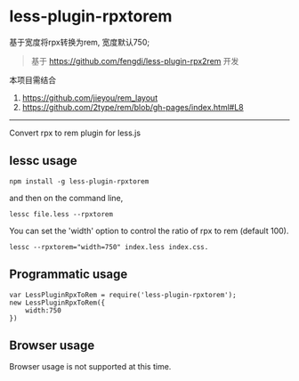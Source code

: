 # less-plugin-rpxtorem

基于宽度将rpx转换为rem, 宽度默认750;

> 基于 https://github.com/fengdi/less-plugin-rpx2rem 开发

本项目需结合

1. https://github.com/jieyou/rem_layout
2. https://github.com/2type/rem/blob/gh-pages/index.html#L8


----


Convert rpx to rem plugin for less.js

## lessc usage

```
npm install -g less-plugin-rpxtorem
```

and then on the command line,

```
lessc file.less --rpxtorem
```

You can set the 'width' option to control the ratio of rpx to rem (default 100).


```
lessc --rpxtorem="width=750" index.less index.css.
```

## Programmatic usage

```
var LessPluginRpxToRem = require('less-plugin-rpxtorem');
new LessPluginRpxToRem({
    width:750
})
```

## Browser usage

Browser usage is not supported at this time.
